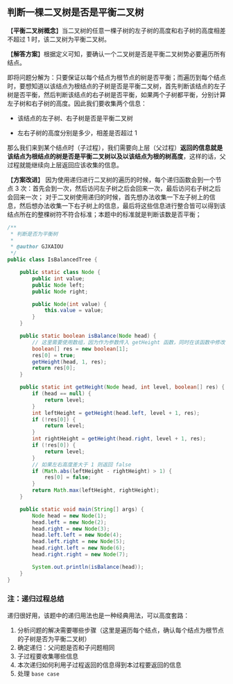 ## 判断一棵二叉树是否是平衡二叉树

【**平衡二叉树概念**】当二叉树的任意一棵子树的左子树的高度和右子树的高度相差不超过 1 时，该二叉树为平衡二叉树。

【**解答方案**】根据定义可知，要确认一个二叉树是否是平衡二叉树势必要遍历所有结点。

即将问题分解为：只要保证以每个结点为根节点的树是否平衡；而遍历到每个结点时，要想知道以该结点为根结点的子树是否是平衡二叉树，首先判断该结点的左子树是否平衡，然后判断该结点的右子树是否平衡，如果两个子树都平衡，分别计算左子树和右子树的高度。因此我们要收集两个信息：

- 该结点的左子树、右子树是否是平衡二叉树

- 左右子树的高度分别是多少，相差是否超过 1

那么我们来到某个结点时（子过程），我们需要向上层（父过程）**返回的信息就是该结点为根结点的树是否是平衡二叉树以及以该结点为根的树高度**，这样的话，父过程就能继续向上层返回应该收集的信息。

【**方案改进**】
因为使用递归进行二叉树的遍历的时候，每个递归函数会到一个节点 3 次：首先会到一次，然后访问左子树之后会回来一次，最后访问右子树之后会回来一次； 对于二叉树使用递归的时候，首先想办法收集一下左子树上的信息，然后想办法收集一下右子树上的信息，最后将这些信息进行整合皆可以得到该结点所在的整棵树符不符合标准；本题中的标准就是判断该数是否平衡；

```java
/**
 * 判断是否为平衡树
 *
 * @author GJXAIOU
 */
public class IsBalancedTree {

    public static class Node {
        public int value;
        public Node left;
        public Node right;

        public Node(int value) {
            this.value = value;
        }
    }

    public static boolean isBalance(Node head) {
        // 这里需要使用数组，因为作为参数传入 getHeight 函数，同时在该函数中修改了值，需要同步修改这里的值返回值才会变化。
        boolean[] res = new boolean[1];
        res[0] = true;
        getHeight(head, 1, res);
        return res[0];
    }

    public static int getHeight(Node head, int level, boolean[] res) {
        if (head == null) {
            return level;
        }
        int leftHeight = getHeight(head.left, level + 1, res);
        if (!res[0]) {
            return level;
        }
        int rightHeight = getHeight(head.right, level + 1, res);
        if (!res[0]) {
            return level;
        }
        // 如果左右高度差大于 1 则返回 false
        if (Math.abs(leftHeight - rightHeight) > 1) {
            res[0] = false;
        }
        return Math.max(leftHeight, rightHeight);
    }

    public static void main(String[] args) {
        Node head = new Node(1);
        head.left = new Node(2);
        head.right = new Node(3);
        head.left.left = new Node(4);
        head.left.right = new Node(5);
        head.right.left = new Node(6);
        head.right.right = new Node(7);

        System.out.println(isBalance(head));
    }
}
```

### 注：递归过程总结

递归很好用，该题中的递归用法也是一种经典用法，可以高度套路：

1.  分析问题的解决需要哪些步骤（这里是遍历每个结点，确认每个结点为根节点的子树是否为平衡二叉树）
2.  确定递归：父问题是否和子问题相同
3.  子过程要收集哪些信息
4.  本次递归如何利用子过程返回的信息得到本过程要返回的信息
5.  处理 `base case`